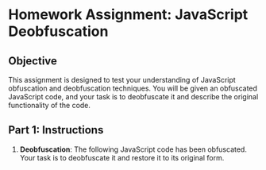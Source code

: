 # Homework Assignment: JavaScript Deobfuscation

## Objective

This assignment is designed to test your understanding of JavaScript obfuscation and deobfuscation techniques. You will be given an obfuscated JavaScript code, and your task is to deobfuscate it and describe the original functionality of the code.

## Part 1: Instructions

1. **Deobfuscation**: The following JavaScript code has been obfuscated. Your task is to deobfuscate it and restore it to its original form.
